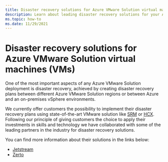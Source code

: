 ```yaml
---
title: Disaster recovery solutions for Azure VMware Solution virtual machines
description: Learn about leading disaster recovery solutions for your Azure VMware Solution private cloud.
ms.topic: how-to
ms.date: 11/29/2021
---
```

# Disaster recovery solutions for Azure VMware Solution virtual machines (VMs)

One of the most important aspects of any Azure VMware Solution deployment is disaster recovery, achieved by creating disaster recovery plans between different Azure VMware Solution regions or between Azure and an on-premises vSphere environments. 

We currently offer customers the possibility to implement their disaster recovery plans using state-of-the-art VMware solution like [SRM](disaster-recovery-using-vmware-site-recovery-manager.md) or [HCX](deploy-disaster-recovery-using-vmware-hcx.md). Following our principle of giving customers the choice to apply their investments in skills and technology we have collaborated with some of the leading partners in the industry for disaster recovery solutions. 

You can find more information about their solutions in the links below:
- [Jetstream](https://www.jetstreamsoft.com/2020/09/28/solution-brief-disaster-recovery-for-avs/)
- [Zerto](https://www.zerto.com/solutions/use-cases/disaster-recovery/)